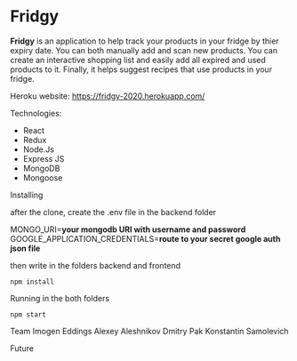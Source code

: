 # Fridgy

**Fridgy** is an application to help track your products in your fridge by thier expiry date. You can both manually add and scan new products.
You can create an interactive shopping list and easily add all expired and used products to it. Finally, it helps suggest recipes that use products in your fridge.

Heroku website:
https://fridgy-2020.herokuapp.com/

Technologies:
* React
* Redux
* Node.Js
* Express JS
* MongoDB
* Mongoose

Installing

after the clone, create the .env file in the backend folder

MONGO_URI=**your mongodb URI with username and password**
GOOGLE_APPLICATION_CREDENTIALS=**route to your secret google auth json file**

then write in the folders backend and frontend

```npm install```

Running in the both folders

```npm start```

Team
Imogen Eddings
Alexey Aleshnikov
Dmitry Pak
Konstantin Samolevich

Future
